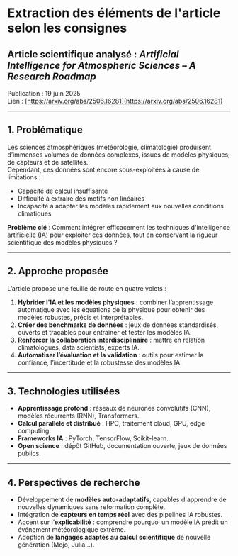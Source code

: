 #  Extraction des éléments de l'article selon les consignes
  
## Article scientifique analysé : *Artificial Intelligence for Atmospheric Sciences – A Research Roadmap*  
 Publication : 19 juin 2025  
 Lien : [https://arxiv.org/abs/2506.16281](https://arxiv.org/abs/2506.16281)

---

##  1. Problématique

Les sciences atmosphériques (météorologie, climatologie) produisent d’immenses volumes de données complexes, issues de modèles physiques, de capteurs et de satellites.  
Cependant, ces données sont encore sous-exploitées à cause de limitations :

- Capacité de calcul insuffisante
- Difficulté à extraire des motifs non linéaires
- Incapacité à adapter les modèles rapidement aux nouvelles conditions climatiques

 **Problème clé** : Comment intégrer efficacement les techniques d'intelligence artificielle (IA) pour exploiter ces données, tout en conservant la rigueur scientifique des modèles physiques ?

---

##  2. Approche proposée

L’article propose une feuille de route en quatre volets :

1. **Hybrider l'IA et les modèles physiques** : combiner l’apprentissage automatique avec les équations de la physique pour obtenir des modèles robustes, précis et interprétables.
2. **Créer des benchmarks de données** : jeux de données standardisés, ouverts et traçables pour entraîner et tester les modèles IA.
3. **Renforcer la collaboration interdisciplinaire** : mettre en relation climatologues, data scientists, experts IA.
4. **Automatiser l’évaluation et la validation** : outils pour estimer la confiance, l’incertitude et la robustesse des modèles IA.

---

##  3. Technologies utilisées

- **Apprentissage profond** : réseaux de neurones convolutifs (CNN), modèles récurrents (RNN), Transformers.
- **Calcul parallèle et distribué** : HPC, traitement cloud, GPU, edge computing.
- **Frameworks IA** : PyTorch, TensorFlow, Scikit-learn.
- **Open science** : dépôt GitHub, documentation ouverte, jeux de données publics.

---

##  4. Perspectives de recherche

- Développement de **modèles auto-adaptatifs**, capables d'apprendre de nouvelles dynamiques sans reformation complète.
- Intégration de **capteurs en temps réel** avec des pipelines IA robustes.
- Accent sur l’**explicabilité** : comprendre pourquoi un modèle IA prédit un événement météorologique extrême.
- Adoption de **langages adaptés au calcul scientifique** de nouvelle génération (Mojo, Julia...).


